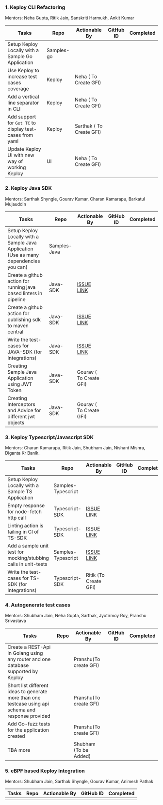 ### 1. Keploy CLI Refactoring

Mentors: Neha Gupta, Ritik Jain, Sanskriti Harmukh, Ankit Kumar

| Tasks | Repo | Actionable By | GitHub ID | Completed | 
|-------|-----------|-----------|-----------|-----------|
|  Setup Keploy Locally with a Sample Go Application      |      Samples-go     |           |           |           |
|  Use Keploy to increase test cases coverage      |  Keploy         |      Neha ( To Create GFI)     |           |           |
|  Add a vertical line separator in CLI   |       Keploy    |      Neha ( To Create GFI)    |           |           |
|  Add support for `Get TC` to display test-cases from yaml   |    Keploy     |    Sarthak ( To Create GFI)     |           |           |
|  Update Keploy UI with new way of working Keploy    |    UI     |    Neha ( To Create GFI)    |           |           |

### 2. Keploy Java SDK

Mentors: Sarthak Shyngle, Gourav Kumar, Charan Kamarapu, Barkatul Mujauddin

| Tasks | Repo | Actionable By | GitHub ID | Completed | 
|-------|-----------|-----------|-----------|-----------|
|  Setup Keploy Locally with a Sample Java Application (Use as many dependencies you can)    |    Samples-Java       |           |           |
|  Create a github action for running java based linters in pipeline     |    Java-SDK       |   [ISSUE LINK](https://github.com/keploy/java-sdk/issues/129)        |           |
|  Create a github action for publishing sdk to maven central    |    Java-SDK         |     [ISSUE LINK](https://github.com/keploy/java-sdk/issues/127)       |           |
|  Write the test-cases for JAVA-SDK (for Integrations)     |    Java-SDK     |    [ISSUE LINK](https://github.com/keploy/java-sdk/issues/131)   |           |           |
| Creating Sample Java Application using JWT Token         |   Java-SDK   |     Gourav ( To Create GFI)      |           |
| Creating Interceptors and Advice for different jwt objects   |   Java-SDK   |    Gourav ( To Create GFI)       |           |           |


### 3. Keploy Typescript/Javascript SDK

Mentors: Charan Kamarapu, Ritik Jain, Shubham Jain, Nishant Mishra, Diganta Kr Banik.

| Tasks | Repo | Actionable By | GitHub ID | Completed | 
|-------|-----------|-----------|-----------|-----------|
| Setup Keploy Locally with a Sample TS Application   |    Samples-Typescript       |           |           |
| Empty response for node-fetch http call     |    Typescript-SDK       |     [ISSUE LINK](https://github.com/keploy/typescript-sdk/issues/49)        |           |           |
| Linting action is failing in CI of TS-SDK       |    Typescript-SDK       |       [ISSUE LINK](https://github.com/keploy/typescript-sdk/issues/50)     |           |           |
| Add a sample unit test for mocking/stubbing calls in unit-tests      |     Samples-Typescript      |      [ISSUE LINK](https://github.com/keploy/samples-typescript/issues/10)     |           |           |
| Write the test-cases for TS-SDK (for Integrations)       |     Typescript-SDK      |      Ritik (To Create GFI)    |           |           |

### 4. Autogenerate test cases

Mentors: Shubham Jain, Neha Gupta, Sarthak, Jyotirmoy Roy, Pranshu Srivastava

| Tasks | Repo | Actionable By | GitHub ID | Completed | 
|-------|-----------|-----------|-----------|-----------|
| Create a REST-Api in Golang using any router and one database supported by Keploy                 |           |     Pranshu(To create GFI)      |           |           |
| Short list different ideas to generate more than one testcase using api schema and response provided |           |       Pranshu(To create GFI)    |           |           |
| Add Go-fuzz tests for the application created                                               |           |      Pranshu(To create GFI)     |           |           |
|     TBA more      |           |     Shubham (To be Added)      |           |           |

### 5. eBPF based Keploy Integration

Mentors: Shubham Jain, Sarthak Shyngle, Gourav Kumar, Animesh Pathak

| Tasks | Repo | Actionable By | GitHub ID | Completed | 
|-------|-----------|-----------|-----------|-----------|
|       |           |           |           |           |

